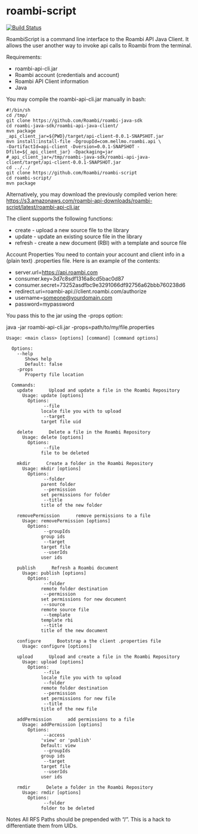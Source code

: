 roambi-script
=============

[![Build Status](https://api.travis-ci.org/Roambi/roambi-script.png)](https://api.travis-ci.org/Roambi/roambi-script)

RoambiScript is a command line interface to the Roambi API Java Client.  It allows the user another way to invoke api calls to Roambi from the terminal.

Requirements:
* roambi-api-cli.jar
* Roambi account (credentials and account)
* Roambi API Client information
* Java

You may compile the roambi-api-cli.jar manually in bash:

    #!/bin/sh
    cd /tmp/
    git clone https://github.com/Roambi/roambi-java-sdk
    cd roambi-java-sdk/roambi-api-java-client/
    mvn package
    _api_client_jar=${PWD}/target/api-client-0.0.1-SNAPSHOT.jar
    mvn install:install-file -DgroupId=com.mellmo.roambi.api \
    -DartifactId=api-client -Dversion=0.0.1-SNAPSHOT -Dfile=${_api_client_jar} -Dpackaging=jar
    #_api_client_jar=/tmp/roambi-java-sdk/roambi-api-java-client/target/api-client-0.0.1-SNAPSHOT.jar
    cd ../../
    git clone https://github.com/Roambi/roambi-script
    cd roambi-script/
    mvn package


Alternatively, you may download the previously compiled verion here:
https://s3.amazonaws.com/roambi-api-downloads/roambi-script/latest/roambi-api-cli.jar

The client supports the following functions:

* create - upload a new source file to the library
* update - update an existing source file in the library
* refresh - create a new document (RBI) with a template and source file


Account Properties
You need to contain your account and client info in a (plain text) .properties file.  Here is an example of the contents:

* server.url=https://api.roambi.com
* consumer.key=3d7c8sdf1316a8cd5bac0d87
* consumer.secret=73252asdfbc9e3291066df92756a62bbb760238d6
* redirect.uri=roambi-api://client.roambi.com/authorize
* username=someone@yourdomain.com
* password=mypassword

You pass this to the jar using the -props option:

java -jar roambi-api-cli.jar -props=path/to/my/file.properties

```
Usage: <main class> [options] [command] [command options]

  Options:
    --help
       Shows help
       Default: false
    -props
       Property file location

  Commands:
    update      Upload and update a file in the Roambi Repository
      Usage: update [options]
        Options:
              --file
             locale file you with to upload
              --target
             target file uid

    delete      Delete a file in the Roambi Repository
      Usage: delete [options]
        Options:
              --file
             file to be deleted

    mkdir      Create a folder in the Roambi Repository
      Usage: mkdir [options]
        Options:
              --folder
             parent folder
              --permission
             set permissions for folder
              --title
             title of the new folder

    removePermission      remove permissions to a file
      Usage: removePermission [options]
        Options:
              --groupIds
             group ids
              --target
             target file
              --userIds
             user ids

    publish      Refresh a Roambi document
      Usage: publish [options]
        Options:
              --folder
             remote folder destination
              --permission
             set permissions for new document
              --source
             remote source file
              --template
             template rbi
              --title
             title of the new document

    configure      Bootstrap a the client .properties file
      Usage: configure [options]

    upload      Upload and create a file in the Roambi Repository
      Usage: upload [options]
        Options:
              --file
             locale file you with to upload
              --folder
             remote folder destination
              --permission
             set permissions for new file
              --title
             title of the new file

    addPermission      add permissions to a file
      Usage: addPermission [options]
        Options:
              --access
             'view' or 'publish'
             Default: view
              --groupIds
             group ids
              --target
             target file
              --userIds
             user ids

    rmdir      Delete a folder in the Roambi Repository
      Usage: rmdir [options]
        Options:
              --folder
             folder to be deleted
```

Notes
All RFS Paths should be prepended with “/”.  This is a hack to differentiate them from UIDs.
